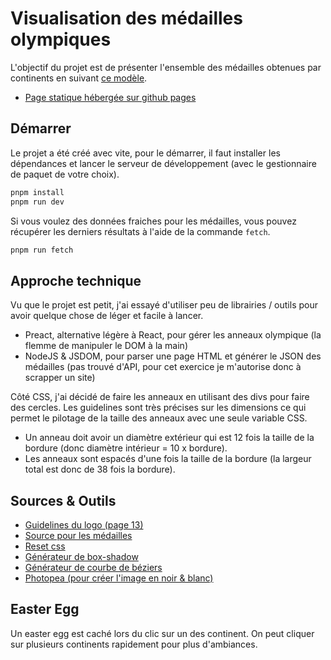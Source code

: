 # Visualisation des médailles olympiques

L'objectif du projet est de présenter l'ensemble des médailles obtenues par continents en suivant [ce modèle](https://dribbble.com/shots/16149730--Olympic-medals-per-continent-in-Rio-2016). 

- [Page statique hébergée sur github pages](https://grafikart.github.io/olympics-medals/)

## Démarrer

Le projet a été créé avec vite, pour le démarrer, il faut installer les dépendances et lancer le serveur de développement (avec le gestionnaire de paquet de votre choix).

```bash
pnpm install
pnpm run dev
```

Si vous voulez des données fraiches pour les médailles, vous pouvez récupérer les derniers résultats à l'aide de la commande `fetch`.

```bash
pnpm run fetch
```

## Approche technique

Vu que le projet est petit, j'ai essayé d'utiliser peu de librairies / outils pour avoir quelque chose de léger et facile à lancer.

- Preact, alternative légère à React, pour gérer les anneaux olympique (la flemme de manipuler le DOM à la main)
- NodeJS & JSDOM, pour parser une page HTML et générer le JSON des médailles (pas trouvé d'API, pour cet exercice je m'autorise donc à scrapper un site)

Côté CSS, j'ai décidé de faire les anneaux en utilisant des divs pour faire des cercles. Les guidelines sont très précises sur les dimensions ce qui permet le pilotage de la taille des anneaux avec une seule variable CSS.

- Un anneau doit avoir un diamètre extérieur qui est 12 fois la taille de la bordure (donc diamètre intérieur = 10 x bordure).
- Les anneaux sont espacés d'une fois la taille de la bordure (la largeur total est donc de 38 fois la bordure).

## Sources & Outils

- [Guidelines du logo (page 13)](https://stillmed.olympics.com/media/Documents/International-Olympic-Committee/Olympic-brand/Olympic-Brand-Guidelines.pdf)
- [Source pour les médailles](https://www.olympiandatabase.com/index.php?id=180770&L=1)
- [Reset css](https://github.com/elad2412/the-new-css-reset)
- [Générateur de box-shadow](https://shadows.brumm.af/)
- [Générateur de courbe de béziers](https://cubic-bezier.com/#.49,1.67,.26,.92)
- [Photopea (pour créer l'image en noir & blanc)](https://www.photopea.com/)

## Easter Egg

Un easter egg est caché lors du clic sur un des continent. On peut cliquer sur plusieurs continents rapidement pour plus d'ambiances.
